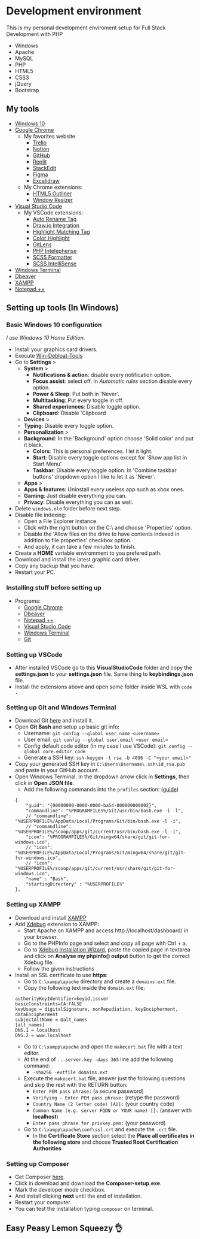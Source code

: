 # Development environment 

<p>This is my personal development enviroment setup for Full Stack Development with PHP</p>
<ul>
	<li>Windows</li>
	<li>Apache</li>
	<li>MySQL</li>
	<li>PHP</li>
	<li>HTML5</li>
	<li>CSS3</li>
	<li>jQuery</li>
	<li>Bootstrap</li>
</ul>

## My tools 
- [Windows 10](https://www.microsoft.com/pt-br/software-download/windows10)
- [Google Chrome](https://www.google.com/chrome/)
	- My favorites website 
		- [Trello](https://trello.com/pt-BR)
		- [Notion](https://www.notion.so/)
		- [GitHub](https://github.com/)
		- [Replit](https://replit.com/)
		- [StackEdit](https://stackedit.io/)
		- [Figma](https://www.figma.com/)
		- [Excalidraw](https://excalidraw.com/)
	- My Chrome extensions: 
		- [HTML5 Outliner](https://chrome.google.com/webstore/detail/html5-outliner/afoibpobokebhgfnknfndkgemglggomo)
		- [Window Resizer](https://chrome.google.com/webstore/detail/window-resizer/kkelicaakdanhinjdeammmilcgefonfh)
- [Visual Studio Code](https://code.visualstudio.com/)
    - My VSCode extensions: 
		- [Auto Rename Tag](https://marketplace.visualstudio.com/items?itemName=formulahendry.auto-rename-tag)
		- [Draw.io Integration](https://marketplace.visualstudio.com/items?itemName=hediet.vscode-drawio)
		- [Highlight Matching Tag](https://marketplace.visualstudio.com/items?itemName=vincaslt.highlight-matching-tag)
		- [Color Highlight](https://marketplace.visualstudio.com/items?itemName=naumovs.color-highlight)
		- [GitLens](https://marketplace.visualstudio.com/items?itemName=eamodio.gitlens)
		- [PHP Intelephense](https://marketplace.visualstudio.com/items?itemName=bmewburn.vscode-intelephense-client)
		- [SCSS Formatter](https://marketplace.visualstudio.com/items?itemName=sibiraj-s.vscode-scss-formatter)
		- [SCSS IntelliSense](https://marketplace.visualstudio.com/items?itemName=mrmlnc.vscode-scss)
- [Windows Terminal](https://apps.microsoft.com/store/detail/windows-terminal/9N0DX20HK701)
- [Dbeaver](https://dbeaver.io/download/)
- [XAMPP](https://www.apachefriends.org/pt_br/download.html)
- [Notepad ++](https://notepad-plus-plus.org/)

## Setting up tools (In Windows)
### Basic Windows 10 configuration
<em>I use Windows 10 Home Edition.</em>
- Install your graphics card drivers.
- Execute [Win-Debloat-Tools](https://github.com/LeDragoX/Win-Debloat-Tools)
- Go to **Settings** >
	- **System** >
		- **Notifications & action**: disable every notification option.
		- **Focus assist**: select off. In <em>Automatic rules</em> section disable every option.
		- **Power & Sleep**: Put both in 'Never'.
		- **Multitasking**: Put every toggle in off. 
		- **Shared experiences**: Disable toggle option.
		- **Clipboard**: Disable 'Clipboard 
	- **Devices** > 
    - **Typing**: Disable every toggle option.
	- **Personalization** >
  	- **Background**: In the 'Background' option choose 'Solid color' and put it black.
		- **Colors**: This is personal preferences. I let it light.
		- **Start**: Disable every toggle options except for 'Show app list in Start Menu'
		- **Taskbar**: Disable every toggle option. In 'Combine taskbar buttons' dropdown option I like to let it as 'Never'.
	- **Apps** >
    - **Apps & features**: Uninstall every useless app such as xbox ones.
	- **Gaming**: Just disable everything you can.
    - **Privacy**: Disable everything you can as well.
- Delete `windows.old` folder before next step.
- Disable file indexing:
	- Open a File Explorer instance.
    - Click with the right button on the C:\ and choose 'Properties' option.
    - Disable the 'Allow files on the drive to have contents indexed in addition to file properties' checkbox option.
    - And apply, it can take a few minutes to finish.
- Create a **HOME** variable enviromment to you prefered path.
- Download and install the latest graphic card driver.
- Copy any backup that you have.
- Restart your PC.

### Installing stuff before setting up
- Programs:
	- [Google Chrome](https://www.google.com/chrome/)
	- [Dbeaver](https://dbeaver.io/download/)
	- [Notepad ++](https://notepad-plus-plus.org/)
	- [Visual Studio Code](https://code.visualstudio.com/)
	- [Windows Terminal](https://apps.microsoft.com/store/detail/windows-terminal/9N0DX20HK701)
	- [Git](https://git-scm.com/)

### Setting up VSCode
- After installed VSCode go to this **VisualStudioCode** folder and copy the **settings.json** to your **settings.json** file. Same thing to **keybindings.json** file.
- Install the extensions above and open some folder inside WSL with `code .`

### Setting up Git and Windows Terminal
- Download Git [here](https://git-scm.com/) and install it.
- Open **Git Bash** and setup up basic git info: 
	- Username: `git config --global user.name <username>`
	- User email: `git config --global user.email <user email>`
	- Config default code editor (in my case I use VSCode): `git config --global core.editor code`
	- Generate a SSH key: `ssh-keygen -t rsa -b 4096 -C "<your email>"`
- Copy your generated SSH key in `C:\Users\Username\.ssh\id_rsa.pub` and paste in your GitHub account.
- Open Windows Terminal. In the dropdown arrow click in **Settings**, then click in **Open JSON file**.
	- Add the following commands into the `profiles` section: ([guide](https://stackoverflow.com/questions/56839307/adding-git-bash-to-the-new-windows-terminal))
	```
	{
		"guid": "{00000000-0000-0000-ba54-000000000002}",
		"commandline": "%PROGRAMFILES%/Git/usr/bin/bash.exe -i -l",
		// "commandline": "%USERPROFILE%/AppData/Local/Programs/Git/bin/bash.exe -l -i",
		// "commandline": "%USERPROFILE%/scoop/apps/git/current/usr/bin/bash.exe -l -i",
		"icon": "%PROGRAMFILES%/Git/mingw64/share/git/git-for-windows.ico",
		// "icon": "%USERPROFILE%/AppData/Local/Programs/Git/mingw64/share/git/git-for-windows.ico",
		// "icon": "%USERPROFILE%/scoop/apps/git/current/usr/share/git/git-for-windows.ico",
		"name" : "Bash",
		"startingDirectory" : "%USERPROFILE%"
	},
	```

### Setting up XAMPP
- Download and install [XAMPP](https://www.apachefriends.org/download.html)
- Add [Xdebug](https://xdebug.org/) extension to XAMPP:
	- Start Apache on XAMPP and access http://localhost/dashboard/ in your browser.
	- Go to the PHPInfo page and select and copy all page with Ctrl + a.
	- Go to [Xdebug Installation Wizard](https://xdebug.org/wizard), paste the copied page in textarea and click on **Analyse my phpinfo() output** button to get the correct Xdebug file.
	- Follow the given instructions
- Install an SSL certificate to use **https**:
	- Go to `C:\xampp\apache` directory and create a `domains.ext` file.
	- Copy the following text inside the `domain.ext` file:
    ```
	authorityKeyIdentifier=keyid,issuer  
	basicConstraints=CA:FALSE  
	keyUsage = digitalSignature, nonRepudiation, keyEncipherment, dataEncipherment  
	subjectAltName = @alt_names  
	[alt_names]  
	DNS.1 = localhost  
	DNS.2 = www.localhost
    ```
	- Go to `C:\xampp\apache` and open the `makecert.bat` file with a text editor.
	- At the end of `...server.key -days 365` line add the following command:
		- `-sha256 -extfile domains.ext`  
	- Execute the `makecert.bat` file, answer just the following questions and skip the rest with the RETURN button:
		- `Enter PEM pass phrase:` (a secure password)
		- `Verifying - Enter PEM pass phrase:` (retype the password)
		- `Country Name (2 letter code) [AU]:` (your country code)
		- `Common Name (e.g. server FQDN or YOUR name) []:` (answer with **localhost**)
		- `Enter pass phrase for privkey.pem:` (your password)
	- Go to `C:\xampp\apache\conf\ssl.crt` and execute the `.crt` file.
		- In the **Certificate Store** section select the **Place all certificates in the following store** and choose **Trusted Root Certification Authorities**

### Setting up Composer 
- Get Composer [here](https://getcomposer.org/).
- Click in download and download the **Composer-setup.exe**.
- Mark the developer mode checkbox. 
- And install clicking **next** until the end of installation.
- Restart your computer.
- You can test the installation typing `composer` on terminal.

## Easy Peasy Lemon Squeezy 👌